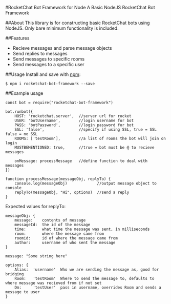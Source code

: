 #RocketChat Bot Framework for Node
A Basic NodeJS RocketChat Bot Framework

##About
This library is for constructing basic RocketChat bots using NodeJS. Only bare minimum functionality is included.

##Features
* Recieve messages and parse message objects 
* Send replies to messages
* Send messages to specific rooms
* Send messages to a specific user

##Usage
Install and save with [npm](https://www.npmjs.com/):
```
$ npm i rocketchat-bot-framework --save
```

##Example usage
```
const bot = require("rocketchat-bot-framework")

bot.runbot({
    HOST: 'rocketchat.server',  //server url for rocket
    USER: 'botUsername',        //login username for bot
    PASS: 'botPassword',        //login password for bot
    SSL: 'false',               //specify if using SSL, true = SSL false = no SSL
    ROOMS: ['testRoom'],        //a list of rooms the bot will join on login
    MUSTBEMENTIONED: true,      //true = bot must be @ to recieve messages

    onMessage: processMessage   //define function to deal with messages
})

function processMessage(messageObj, replyTo) {
    console.log(messageObj)             //output message object to console
    replyTo(messageObj, "Hi", options)  //send a reply
}
```

Expected values for replyTo: 
```
messageObj: {
    message:    contents of message
    messageId:  the id of the message
    time:       what time the message was sent, in milliseconds
    room:       where the message came from
    roomid:     id of where the message came from
    author:     username of who sent the message
}

message: "Some string here"

options: {
    Alias:  'username'  Who we are sending the message as, good for bridging
    Room:   'testRoom'  Where to send the message to, defaults to where message was recieved from if not set
    Dm:     'testUser'  pass in username, overrides Room and sends a message to user
}
```